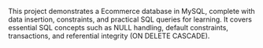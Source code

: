 This project demonstrates a Ecommerce database in MySQL, complete with data insertion, constraints, and practical SQL queries for learning. It covers essential SQL concepts such as NULL handling, default constraints, transactions, and referential integrity (ON DELETE CASCADE).
